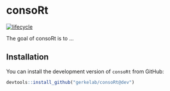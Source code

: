 
<!-- README.md is generated from README.Rmd. Please edit that file -->

# consoRt

[![lifecycle](https://img.shields.io/badge/lifecycle-experimental-orange.svg)](https://www.tidyverse.org/lifecycle/#experimental)

The goal of consoRt is to …

## Installation

You can install the development version of `consoRt` from GitHub:

``` r
devtools::install_github("gerkelab/consoRt@dev")
```
